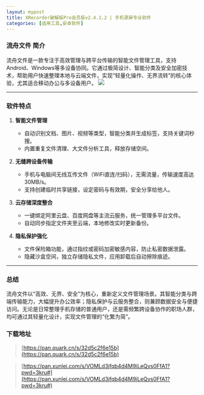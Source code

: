 ```yaml
---
layout: mypost
title: XRecorder破解版Pro会员版v2.4.1.2 | 手机录屏专业软件
categories: [适用工具,安卓软件]
---
```


### **流舟文件 简介**  
流舟文件是一款专注于高效管理与跨平台传输的智能文件管理工具，支持Android、Windows等多设备协同。它通过极简设计、智能分类及安全加密技术，帮助用户快速整理本地与云端文件，实现“轻量化操作、无界流转”的核心体验，尤其适合移动办公与多设备用户。
![](https://gcore.jsdelivr.net/gh/jikcc/jikcc.github.io/IMG/20250327160911986.webp)

---

### **软件特点**  
1. **智能文件管理**  
   - 自动识别文档、图片、视频等类型，智能分类并生成标签，支持关键词秒搜。  
   - 内置重复文件清理、大文件分析工具，释放存储空间。  

2. **无缝跨设备传输**  
   - 手机与电脑间无线互传文件（WiFi直连/扫码），无需流量，传输速度高达30MB/s。  
   - 支持创建临时共享链接，设定密码与有效期，安全分享给他人。  

3. **云存储深度整合**  
   - 一键绑定阿里云盘、百度网盘等主流云服务，统一管理多平台文件。  
   - 自动同步指定文件夹至云端，本地修改实时更新备份。  

4. **隐私保护强化**  
   - 文件保险箱功能，通过指纹或密码加密敏感内容，防止私密数据泄露。  
   - 隐藏沙盒空间，独立存储隐私文件，应用卸载后自动擦除痕迹。  

--- 

### **总结**  
流舟文件以“高效、无界、安全”为核心，重新定义文件管理场景。其智能分类与跨端传输能力，大幅提升办公效率；隐私保护与云服务整合，则兼顾数据安全与便捷访问。无论是日常整理手机存储的普通用户，还是需频繁跨设备协作的职场人群，均可通过其轻量化设计，实现文件管理的“化繁为简”。

### **下载地址**  

> [https://pan.quark.cn/s/32d5c2f6e15b](https://pan.quark.cn/s/32d5c2f6e15b)


> [https://pan.xunlei.com/s/VOMLd3jfqb4d4M9iLeQys0FfA1?pwd=3kru#](https://pan.xunlei.com/s/VOMLd3jfqb4d4M9iLeQys0FfA1?pwd=3kru#)


